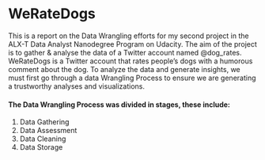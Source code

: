 # WeRateDogs
This is a report on the Data Wrangling efforts for my second project in the ALX-T
Data Analyst Nanodegree Program on Udacity. The aim of the project is to gather &
analyse the data of a Twitter account named @dog_rates. WeRateDogs is a Twitter
account that rates people’s dogs with a humorous comment about the dog. 
To analyze the data and generate insights, we must first go through a data Wrangling Process to ensure we are
generating a trustworthy analyses and visualizations. 
#### The Data Wrangling Process was divided in stages, these include: 
1. Data Gathering 
2. Data Assessment 
3. Data Cleaning 
4. Data Storage
